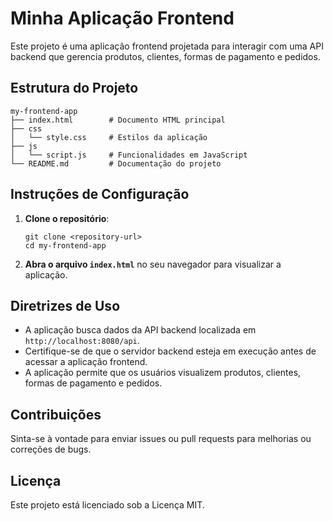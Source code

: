 # Minha Aplicação Frontend

Este projeto é uma aplicação frontend projetada para interagir com uma API backend que gerencia produtos, clientes, formas de pagamento e pedidos.

## Estrutura do Projeto

```
my-frontend-app
├── index.html        # Documento HTML principal
├── css
│   └── style.css     # Estilos da aplicação
├── js
│   └── script.js     # Funcionalidades em JavaScript
└── README.md         # Documentação do projeto
```

## Instruções de Configuração

1. **Clone o repositório**:
   ```
   git clone <repository-url>
   cd my-frontend-app
   ```

2. **Abra o arquivo `index.html`** no seu navegador para visualizar a aplicação.

## Diretrizes de Uso

- A aplicação busca dados da API backend localizada em `http://localhost:8080/api`.
- Certifique-se de que o servidor backend esteja em execução antes de acessar a aplicação frontend.
- A aplicação permite que os usuários visualizem produtos, clientes, formas de pagamento e pedidos.

## Contribuições

Sinta-se à vontade para enviar issues ou pull requests para melhorias ou correções de bugs.

## Licença

Este projeto está licenciado sob a Licença MIT.